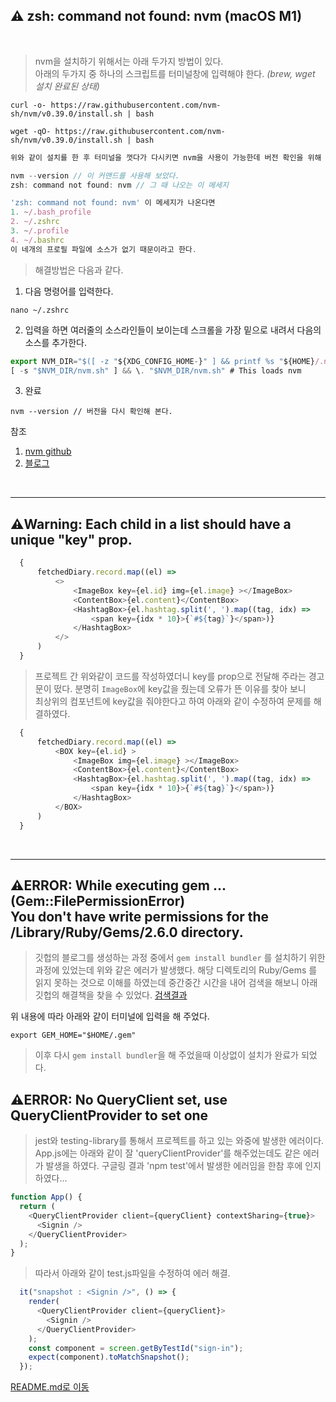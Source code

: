 ## ⚠️ zsh: command not found: nvm (macOS M1)

<br>

> nvm을 설치하기 위해서는 아래 두가지 방법이 있다. <br>
아래의 두가지 중 하나의 스크립트를 터미널창에 입력해야 한다. *(brew, wget 설치 완료된 상태)*
```
curl -o- https://raw.githubusercontent.com/nvm-sh/nvm/v0.39.0/install.sh | bash
```
```
wget -qO- https://raw.githubusercontent.com/nvm-sh/nvm/v0.39.0/install.sh | bash
```
```js
위와 같이 설치를 한 후 터미널을 껏다가 다시키면 nvm을 사용이 가능한데 버전 확인을 위해

nvm --version // 이 커맨드를 사용해 보았다.
zsh: command not found: nvm // 그 때 나오는 이 메세지

'zsh: command not found: nvm' 이 메세지가 나온다면 
1. ~/.bash_profile
2. ~/.zshrc
3. ~/.profile
4. ~/.bashrc
이 네개의 프로필 파일에 소스가 없기 때문이라고 한다.
```
> 해결방법은 다음과 같다.
1. 다음 명령어를 입력한다.
```
nano ~/.zshrc
```
2. 입력을 하면 여러줄의 소스라인들이 보이는데 스크롤을 가장 밑으로 내려서 다음의 소스를 추가한다.
```js
export NVM_DIR="$([ -z "${XDG_CONFIG_HOME-}" ] && printf %s "${HOME}/.nvm" || printf %s "${XDG_CONFIG_HOME}/nvm")"
[ -s "$NVM_DIR/nvm.sh" ] && \. "$NVM_DIR/nvm.sh" # This loads nvm
```
3. 완료
```
nvm --version // 버전을 다시 확인해 본다.
```

참조
1. [nvm github](https://github.com/nvm-sh/nvm#installing-and-updating)
2. [블로그](https://dev.to/duhbhavesh/nvm-command-not-found-1ho)

<br>

___

## ⚠️Warning: Each child in a list should have a unique "key" prop.
```js
  {
      fetchedDiary.record.map((el) => 
          <>
              <ImageBox key={el.id} img={el.image} ></ImageBox>
              <ContentBox>{el.content}</ContentBox>
              <HashtagBox>{el.hashtag.split(', ').map((tag, idx) => 
                  <span key={idx * 10}>{`#${tag}`}</span>)}
              </HashtagBox>
          </>
      )
  }
```
> 프로젝트 간 위와같이 코드를 작성하였더니 key를 prop으로 전달해 주라는 경고문이 떴다. 분명히 `ImageBox`에 key값을 줬는데 오류가 뜬 이유를 찾아 보니<br>
> 최상위의 컴포넌트에 key값을 줘야한다고 하여 아래와 같이 수정하여 문제를 해결하였다. <br>

```js
  {
      fetchedDiary.record.map((el) => 
          <BOX key={el.id} >
              <ImageBox img={el.image} ></ImageBox>
              <ContentBox>{el.content}</ContentBox>
              <HashtagBox>{el.hashtag.split(', ').map((tag, idx) => 
                  <span key={idx * 10}>{`#${tag}`}</span>)}
              </HashtagBox>
          </BOX>
      )
  }
```

<br>

___

## ⚠️ERROR:  While executing gem ... (Gem::FilePermissionError) <br> You don't have write permissions for the /Library/Ruby/Gems/2.6.0 directory.
> 깃헙의 블로그를 생성하는 과정 중에서 `gem install bundler` 를 설치하기 위한 과정에 있었는데 위와 같은 에러가 발생했다.
> 해당 디렉토리의 Ruby/Gems 를 읽지 못하는 것으로 이해를 하였는데 중간중간 시간을 내어 검색을 해보니 아래 깃헙의 해결책을 찾을 수 있었다.
[검색결과](https://github.com/rbenv/rbenv/issues/1267) <br>

위 내용에 따라 아래와 같이 터미널에 입력을 해 주었다.
```
export GEM_HOME="$HOME/.gem"
```
> 이후 다시 `gem install bundler`을 해 주었을때 이상없이 설치가 완료가 되었다.

## ⚠️ERROR: No QueryClient set, use QueryClientProvider to set one
> jest와 testing-library를 통해서 프로젝트를 하고 있는 와중에 발생한 에러이다.
> App.js에는 아래와 같이 잘 'queryClientProvider'를 해주었는데도 같은 에러가 발생을 하였다.
> 구글링 결과 'npm test'에서 발생한 에러임을 한참 후에 인지하였다...
```js
function App() {
  return (
    <QueryClientProvider client={queryClient} contextSharing={true}>
      <Signin />
    </QueryClientProvider>
  );
}
```
> 따라서 아래와 같이 test.js파일을 수정하여 에러 해결.
```js
  it("snapshot : <Signin />", () => {
    render(
      <QueryClientProvider client={queryClient}>
        <Signin />
      </QueryClientProvider>
    );
    const component = screen.getByTestId("sign-in");
    expect(component).toMatchSnapshot();
  });
  ```

[README.md로 이동](../README.md)
